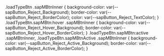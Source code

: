 .loadTypeBtn .sapMBtnInner {
  background-color: var(--sapButton_Reject_Background);
  border-color: var(--sapButton_Reject_BorderColor);
  color: var(--sapButton_Reject_TextColor);
}
.loadTypeBtn.sapMBtn:hover .sapMBtnInner {
  background-color: var(--sapButton_Reject_Hover_Background);
  border-color: var(--sapButton_Reject_Hover_BorderColor);
}
.loadTypeBtn.sapMBtn:active .sapMBtnInner,
.loadTypeBtn.sapMBtnActive .sapMBtnInner {
  background-color: var(--sapButton_Reject_Active_Background);
  border-color: var(--sapButton_Reject_Active_BorderColor);
}
